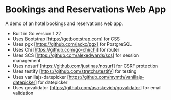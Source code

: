 # Bookings and Reservations Web App
A demo of an hotel bookings and reservations web app.

- Built in Go version 1.22
- Uses Bootstrap [https://getbootstrap.com] for CSS
- Uses pgx [https://github.com/jackc/pgx] for PostgreSQL
- Uses Chi [https://github.com/go-chi/chi] for router
- Uses SCS [https://github.com/alexedwards/scs] for session management
- Uses nosurf [https://github.com/justinas/nosurf] for CSRF protection
- Uses testify [https://github.com/stretchr/testify] for testing
- Uses  vanillajs-datepicker [https://github.com/mymth/vanillajs-datepicker] for datepicker
- Uses govalidator [https://github.com/asaskevich/govalidator] for email validation
